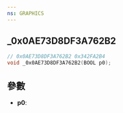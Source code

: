 ```yaml
---
ns: GRAPHICS
---
```

## _0x0AE73D8DF3A762B2

```c
// 0x0AE73D8DF3A762B2 0x342FA2B4
void _0x0AE73D8DF3A762B2(BOOL p0);
```


## 參數
* **p0**: 

